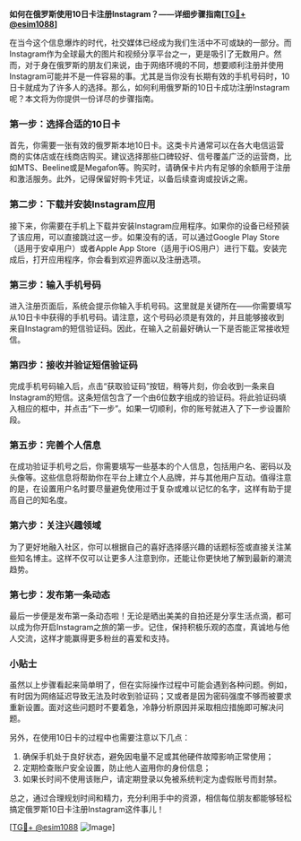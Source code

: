 **如何在俄罗斯使用10日卡注册Instagram？——详细步骤指南[[TG💪+ @esim1088](https://t.me/s/esim1088)]**

在当今这个信息爆炸的时代，社交媒体已经成为我们生活中不可或缺的一部分。而Instagram作为全球最大的图片和视频分享平台之一，更是吸引了无数用户。然而，对于身在俄罗斯的朋友们来说，由于网络环境的不同，想要顺利注册并使用Instagram可能并不是一件容易的事。尤其是当你没有长期有效的手机号码时，10日卡就成为了许多人的选择。那么，如何利用俄罗斯的10日卡成功注册Instagram呢？本文将为你提供一份详尽的步骤指南。

### 第一步：选择合适的10日卡

首先，你需要一张有效的俄罗斯本地10日卡。这类卡片通常可以在各大电信运营商的实体店或在线商店购买。建议选择那些口碑较好、信号覆盖广泛的运营商，比如MTS、Beeline或是Megafon等。购买时，请确保卡片内有足够的余额用于注册和激活服务。此外，记得保留好购卡凭证，以备后续查询或投诉之需。

### 第二步：下载并安装Instagram应用

接下来，你需要在手机上下载并安装Instagram应用程序。如果你的设备已经预装了该应用，可以直接跳过这一步。如果没有的话，可以通过Google Play Store（适用于安卓用户）或者Apple App Store（适用于iOS用户）进行下载。安装完成后，打开应用程序，你会看到欢迎界面以及注册选项。

### 第三步：输入手机号码

进入注册页面后，系统会提示你输入手机号码。这里就是关键所在——你需要填写从10日卡中获得的手机号码。请注意，这个号码必须是有效的，并且能够接收到来自Instagram的短信验证码。因此，在输入之前最好确认一下是否能正常接收短信。

### 第四步：接收并验证短信验证码

完成手机号码输入后，点击“获取验证码”按钮，稍等片刻，你会收到一条来自Instagram的短信。这条短信包含了一个由6位数字组成的验证码。将此验证码填入相应的框中，并点击“下一步”。如果一切顺利，你的账号就进入了下一步设置阶段。

### 第五步：完善个人信息

在成功验证手机号之后，你需要填写一些基本的个人信息，包括用户名、密码以及头像等。这些信息将帮助你在平台上建立个人品牌，并与其他用户互动。值得注意的是，在设置用户名时要尽量避免使用过于复杂或难以记忆的名字，这样有助于提高自己的知名度。

### 第六步：关注兴趣领域

为了更好地融入社区，你可以根据自己的喜好选择感兴趣的话题标签或直接关注某些知名博主。这样不仅可以让更多人注意到你，还能让你更快地了解到最新的潮流趋势。

### 第七步：发布第一条动态

最后一步便是发布第一条动态啦！无论是晒出美美的自拍还是分享生活点滴，都可以成为你开启Instagram之旅的第一步。记住，保持积极乐观的态度，真诚地与他人交流，这样才能赢得更多粉丝的喜爱和支持。

### 小贴士

虽然以上步骤看起来简单明了，但在实际操作过程中可能会遇到各种问题。例如，有时因为网络延迟导致无法及时收到验证码；又或者是因为密码强度不够而被要求重新设置。面对这些问题时不要着急，冷静分析原因并采取相应措施即可解决问题。

另外，在使用10日卡的过程中也需要注意以下几点：
1. 确保手机处于良好状态，避免因电量不足或其他硬件故障影响正常使用；
2. 定期检查账户安全设置，防止他人盗用你的身份信息；
3. 如果长时间不使用该账户，请定期登录以免被系统判定为虚假账号而封禁。

总之，通过合理规划时间和精力，充分利用手中的资源，相信每位朋友都能够轻松搞定俄罗斯10日卡注册Instagram这件事儿！

[[TG💪+ @esim1088](https://t.me/s/esim1088) ![Image](https://i.postimg.cc/4NQfJmqS/Snipaste-2025-05-13-00-14-12.png)]